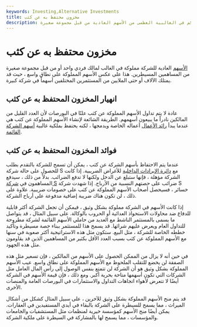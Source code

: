 ```yaml
---
keywords: Investing,Alternative Investments
title: مخزون محتفظ به عن كثب
description: الأسهم المملوكة عن كثب هي ظرف حيث يتم التحكم في الغالبية العظمى من الأسهم العادية من قبل مجموعة صغيرة.
---
```


# مخزون محتفظ به عن كثب
[الأسهم](/shares) العادية للشركة مملوكة في الغالب لمالك فردي واحد أو من قبل مجموعة صغيرة من المساهمين المسيطرين. هذا على عكس الأسهم المملوكة على نطاق واسع ، حيث قد يمتلك الآلاف أو حتى الملايين من المستثمرين المختلفين أسهماً في شركة كبيرة.

## انهيار المخزون المحتفظ به عن كثب

عادة لا يتم تداول الأسهم المملوكة عن كثب علنًا في البورصات لأن العدد القليل من المالكين نادراً ما يبيعون أسهمهم. الطريقة الشائعة لإنشاء الأسهم المملوكة عن كثب هي عندما يبدأ [رائد الأعمال](/entrepreneur) أعماله الخاصة ويدمجها ، لكنه يحتفظ بملكية غالبية [أسهم الشركة القائمة](/outstandingshares).

## فوائد المخزون المحتفظ به عن كثب

عندما يتم الاحتفاظ بأسهم الشركة عن كثب ، يمكن أن تسمح للشركة بالتقدم بطلب للحصول على حالة شركة S مع [دائرة الإيرادات الداخلية](/irs) للأغراض الضريبية. إذا كانت الشركة مؤهلة ، فإنها ستبلغ عن الدخل ولكنها لا تدفع الضرائب. بدلاً من ذلك ، سيدفع المساهمون في [شركة S](/subchapters) ضرائب على حصتهم النسبية من الأرباح. إذا شهدت شركة S خسائر ، فسيحصل أصحاب الأسهم المملوكة عن كثب على خصومات ضريبية. علاوة على ذلك ، لن تكون هناك ضريبة إضافية مدفوعة على أرباح الشركة.

إذا كانت الأسهم في الشركة مملوكة بشكل وثيق ، فيمكن أن تجعل الشركة أكثر قابلية للدفاع ضد محاولات الاستحواذ العدائية أو الحروب بالوكالة. على سبيل المثال ، قد يتواصل ما يسمى بالمستثمر الناشط مع العديد من حاملي الأسهم القائمة لشركة مطروحة للتداول العام ويعرض عليهم شرائها. قد يسمح هذا للمستثمر ببناء حصة مسيطرة وتأكيد خططه الخاصة للشركة ، مثل البيع. ستكون مثل هذه الاستراتيجية أكثر صعوبة في سنها مع الأسهم المملوكة عن كثب بسبب العدد الأقل بكثير من المساهمين الذين قد يقاومون مثل هذه الجهود.

في حين أنه لا يزال من الممكن الحصول على الأسهم من المالكين ، فإن تسعير مثل هذه الصفقة لن يخضع للتقلب الملحوظ مع الأسهم المملوكة على نطاق واسع. عيب الأسهم المملوكة بشكل وثيق هو أن الشركة لن تتمتع بنفس الوصول إلى رأس المال العامل مثل الشركات التي تكون أسهمها متاحة بحرية أكبر. ومع ذلك ، فإن قيمة الأسهم في الشركة أيضًا لا تتعرض لأهواء اتجاهات التداول والاستثمارات في البورصات العامة والمنصات الأخرى.

قد يتم منح الأسهم المملوكة بشكل وثيق للآخرين ، على سبيل المثال كشكل من أشكال الميراث ، مما يسمح للسيطرة على الشركة بالبقاء في أيدي المستفيدين في العقارات. يمكن أيضًا منح الأسهم كمؤسسة خيرية لمنظمات مثل المستشفيات والجامعات والمؤسسات ، مما يسمح لها بالمشاركة في السيطرة على ملكية الشركة.

